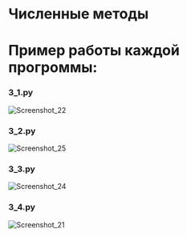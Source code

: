# Численные методы
# Пример работы каждой прогроммы:
### 3_1.py
![Screenshot_22](https://user-images.githubusercontent.com/79207960/196488512-70376ef3-dca7-44a3-9237-709b07b55884.png)
### 3_2.py
![Screenshot_25](https://user-images.githubusercontent.com/79207960/196489335-c39f39c5-548d-463e-a3fc-8938eed5a0f3.png)
### 3_3.py
![Screenshot_24](https://user-images.githubusercontent.com/79207960/196488575-074a00a9-37c3-4eb2-966a-bf22d5370d7f.png)
### 3_4.py
![Screenshot_21](https://user-images.githubusercontent.com/79207960/196488586-68da04a4-b123-451b-8af5-2ee62a9c724e.png)
